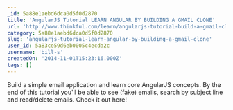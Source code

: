 ```yaml
---
_id: 5a88e1aebd6dca0d5f0d2870
title: 'AngularJS Tutorial LEARN ANGULAR BY BUILDING A GMAIL CLONE'
url: 'http://www.thinkful.com/learn/angularjs-tutorial-build-a-gmail-clone/'
category: 5a88e1aebd6dca0d5f0d2870
slug: 'angularjs-tutorial-learn-angular-by-building-a-gmail-clone'
user_id: 5a83ce59d6eb0005c4ecda2c
username: 'bill-s'
createdOn: '2014-11-01T15:23:16.000Z'
tags: []
---
```


Build a simple email application and learn core AngularJS concepts. By the end of this tutorial you'll be able to see (fake) emails, search by subject line and read/delete emails. Check it out here!
